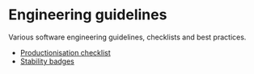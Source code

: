 # Engineering guidelines

Various software engineering guidelines, checklists and best practices.

* [Productionisation checklist](STABILITY-BADGES.md)
* [Stability badges](STABILITY-BADGES.md)
